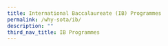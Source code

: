 ```yaml
---
title: International Baccalaureate (IB) Programmes
permalink: /why-sota/ib/
description: ""
third_nav_title: IB Programmes
---
```

